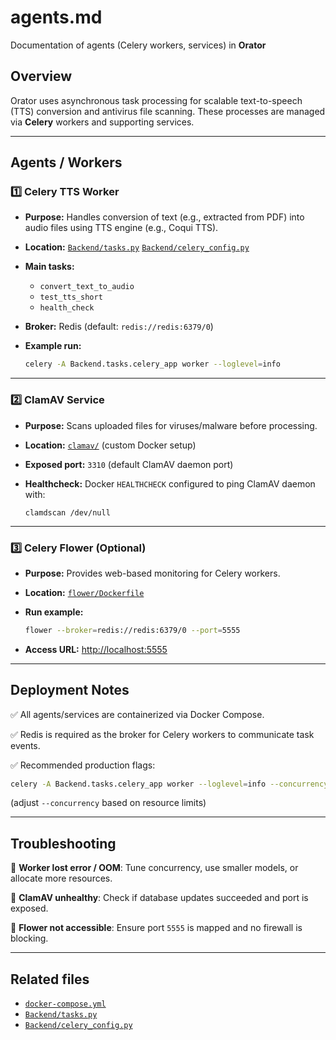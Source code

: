 # agents.md

Documentation of agents (Celery workers, services) in **Orator**

## Overview

Orator uses asynchronous task processing for scalable text-to-speech (TTS) conversion and antivirus file scanning. These processes are managed via **Celery** workers and supporting services.

---

## Agents / Workers

### 1️⃣ **Celery TTS Worker**

* **Purpose:**
  Handles conversion of text (e.g., extracted from PDF) into audio files using TTS engine (e.g., Coqui TTS).

* **Location:**
  [`Backend/tasks.py`](../Backend/tasks.py)
  [`Backend/celery_config.py`](../Backend/celery_config.py)

* **Main tasks:**

  * `convert_text_to_audio`
  * `test_tts_short`
  * `health_check`

* **Broker:**
  Redis (default: `redis://redis:6379/0`)

* **Example run:**

  ```bash
  celery -A Backend.tasks.celery_app worker --loglevel=info
  ```

---

### 2️⃣ **ClamAV Service**

* **Purpose:**
  Scans uploaded files for viruses/malware before processing.

* **Location:**
  [`clamav/`](../clamav/) (custom Docker setup)

* **Exposed port:**
  `3310` (default ClamAV daemon port)

* **Healthcheck:**
  Docker `HEALTHCHECK` configured to ping ClamAV daemon with:

  ```
  clamdscan /dev/null
  ```

---

### 3️⃣ **Celery Flower (Optional)**

* **Purpose:**
  Provides web-based monitoring for Celery workers.

* **Location:**
  [`flower/Dockerfile`](../flower/Dockerfile)

* **Run example:**

  ```bash
  flower --broker=redis://redis:6379/0 --port=5555
  ```

* **Access URL:**
  [http://localhost:5555](http://localhost:5555)

---

## Deployment Notes

✅ All agents/services are containerized via Docker Compose.

✅ Redis is required as the broker for Celery workers to communicate task events.

✅ Recommended production flags:

```bash
celery -A Backend.tasks.celery_app worker --loglevel=info --concurrency=2
```

(adjust `--concurrency` based on resource limits)

---

## Troubleshooting

🔹 **Worker lost error / OOM**:
Tune concurrency, use smaller models, or allocate more resources.

🔹 **ClamAV unhealthy**:
Check if database updates succeeded and port is exposed.

🔹 **Flower not accessible**:
Ensure port `5555` is mapped and no firewall is blocking.

---

## Related files

* [`docker-compose.yml`](../docker-compose.yml)
* [`Backend/tasks.py`](../Backend/tasks.py)
* [`Backend/celery_config.py`](../Backend/celery_config.py)

